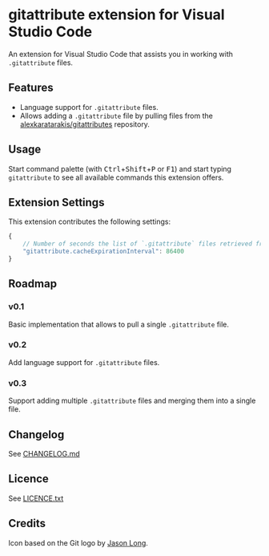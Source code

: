 # gitattribute extension for Visual Studio Code

An extension for Visual Studio Code that assists you in working with `.gitattribute` files.

## Features

- Language support for `.gitattribute` files.
- Allows adding a `.gitattribute` file by pulling files from the [alexkaratarakis/gitattributes](https://github.com/alexkaratarakis/gitattributes) repository.

## Usage

Start command palette (with <kbd>Ctrl</kbd>+<kbd>Shift</kbd>+<kbd>P</kbd> or <kbd>F1</kbd>) and start typing `gitattribute` to see all available commands this extension offers.

## Extension Settings

This extension contributes the following settings:

```JavaScript
{
    // Number of seconds the list of `.gitattribute` files retrieved from github will be cached
    "gitattribute.cacheExpirationInterval": 86400
}
```

## Roadmap

### v0.1
Basic implementation that allows to pull a single `.gitattribute` file.

### v0.2
Add language support for `.gitattribute` files.

### v0.3
Support adding multiple `.gitattribute` files and merging them into a single file.

## Changelog

See [CHANGELOG.md](CHANGELOG.md)

## Licence

See [LICENCE.txt](LICENCE.txt)

## Credits

Icon based on the Git logo by [Jason Long](https://twitter.com/jasonlong).
